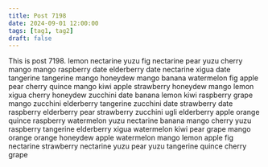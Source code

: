 ```yaml
---
title: Post 7198
date: 2024-09-01 12:00:00
tags: [tag1, tag2]
draft: false
---
```

This is post 7198.
lemon
nectarine
yuzu
fig
nectarine
pear
yuzu
cherry
mango
mango
raspberry
date
elderberry
date
nectarine
xigua
date
tangerine
tangerine
mango
honeydew
mango
banana
watermelon
fig
apple
pear
cherry
quince
mango
kiwi
apple
strawberry
honeydew
mango
lemon
xigua
cherry
honeydew
zucchini
date
banana
lemon
kiwi
raspberry
grape
mango
zucchini
elderberry
tangerine
zucchini
date
strawberry
date
raspberry
elderberry
pear
strawberry
zucchini
ugli
elderberry
apple
orange
quince
raspberry
watermelon
yuzu
nectarine
banana
mango
cherry
yuzu
raspberry
tangerine
elderberry
xigua
watermelon
kiwi
pear
grape
mango
orange
orange
honeydew
apple
watermelon
mango
lemon
apple
fig
nectarine
strawberry
nectarine
yuzu
pear
yuzu
tangerine
quince
cherry
grape

